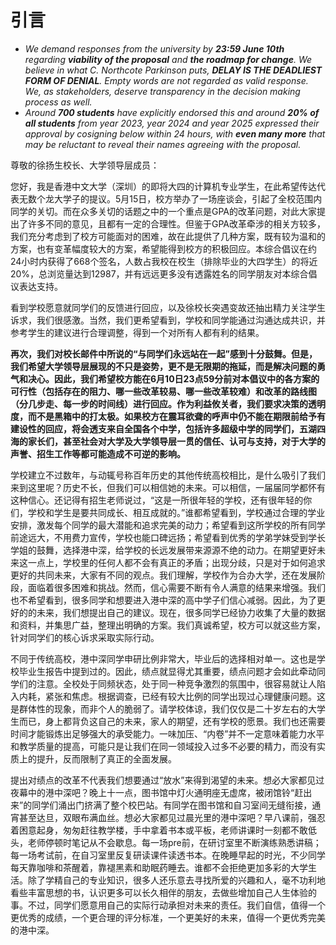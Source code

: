 # 引言

* _We demand responses from the university by **23:59 June 10th** regarding **viability of the proposal** and **the roadmap for change**. We believe in what C. Northcote Parkinson puts, **DELAY IS THE DEADLIEST FORM OF DENIAL**. Empty words are not regarded as valid response. We, as stakeholders, deserve transparency in the decision making process as well._
* _Around **700 students** have explicitly endorsed this and around **20% of all students** from year 2023, year 2024 and year 2025 expressed their approval by cosigning below within 24 hours, with **even many more** that may be reluctant to reveal their names agreeing with the proposal._

尊敬的徐扬生校长、大学领导层成员：

您好，我是香港中文大学（深圳）的即将大四的计算机专业学生，在此希望传达代表无数个龙大学子的提议。5月15日，校方举办了一场座谈会，引起了全校范围内同学的关切。而在众多关切的话题之中的一个重点是GPA的改革问题，对此大家提出了许多不同的意见，且都有一定的合理性。但鉴于GPA改革牵涉的相关方较多，我们充分考虑到了校方可能面对的困难，故在此提供了几种方案，既有较为温和的方案，也有变革幅度较大的方案，希望能得到校方的积极回应。本综合倡议在约24小时内获得了668个签名，人数占我校在校生（排除毕业的大四学生）的将近20%，总浏览量达到12987，并有远远更多没有透露姓名的同学朋友对本综合倡议表达支持。

看到学校愿意就同学们的反馈进行回应，以及徐校长突遇变故还抽出精力关注学生诉求，我们很感激。当然，我们更希望看到，学校和同学能通过沟通达成共识，并参考学生的建议进行合理调整，得到一个对所有人都有利的结果。

**再次，我们对校长邮件中所说的“与同学们永远站在一起”感到十分鼓舞。但是，我们希望大学领导层展现的不只是姿势，更不是无限期的拖延，而是解决问题的勇气和决心。因此，我们希望校方能在6月10日23点59分前对本倡议中的各方案的可行性（包括存在的阻力、哪一些改革较易、哪一些改革较难）和改革的路线图（分几步走、每一步的时间线）进行回应。作为利益攸关者，我们要求决策的透明度，而不是黑箱中的打太极。如果校方在震耳欲聋的呼声中仍不能在期限前给予有建设性的回应，将会透支来自全国各个中学，包括许多超级中学的同学们，五湖四海的家长们，甚至社会对大学及大学领导层一贯的信任、认可与支持，对于大学的声誉、招生工作等都可能造成不可逆的影响。**

学校建立不过数年，与动辄号称百年历史的其他传统高校相比，是什么吸引了我们来到这里呢？历史不长，但我们可以相信她的未来。可以相信，一届届同学都怀有这种信心。还记得有招生老师说过，“这是一所很年轻的学校，还有很年轻的你们，学校和学生是要共同成长、相互成就的。”谁都希望看到，学校通过合理的学业安排，激发每个同学的最大潜能和追求完美的动力；希望看到这所学校的所有同学前途远大，不用费力宣传，学校也能口碑远扬；希望看到优秀的学弟学妹受到学长学姐的鼓舞，选择港中深，给学校的长远发展带来源源不绝的动力。在期望更好未来这一点上，学校里的任何人都不会有真正的矛盾；出现分歧，只是对于如何追求更好的共同未来，大家有不同的观点。我们理解，学校作为合办大学，还在发展阶段，面临着很多困难和挑战。然而，信心需要不断有令人满意的结果来增强。我们也不希望看到，很多同学和想要进入港中深的高中学子们信心减弱。因此，为了更好的的未来，我们想提出自己的建议。现在，很多同学已经协力收集了大量的数据和资料，并集思广益，整理出明确的方案。我们真诚希望，校方可以就这些方案，针对同学们的核心诉求采取实际行动。

不同于传统高校，港中深同学申研比例非常大，毕业后的选择相对单一。这也是学校毕业生报告中提到过的。因此，绩点就显得尤其重要，绩点问题才会如此牵动同学们的注意。全校处于同频状态，处于同一种竞争激烈的氛围中，很容易就让人陷入内耗，紧张和焦虑。根据调查，已经有较大比例的同学出现过心理健康问题。这是群体性的现象，而非个人的脆弱了。请学校体谅，我们仅仅是二十岁左右的大学生而已，身上都背负这自己的未来，家人的期望，还有学校的愿景。我们也还需要时间才能锻炼出足够强大的承受能力。一味加压、“内卷”并不一定意味着能力水平和教学质量的提高，可能只是让我们在同一领域投入过多不必要的精力，而没有实质上的提升，反而限制了真正的全面发展。

提出对绩点的改革不代表我们想要通过“放水”来得到渴望的未来。想必大家都见过夜幕中的港中深吧？晚上十一点，图书馆中灯火通明座无虚席，被闭馆铃“赶出来”的同学们涌出门挤满了整个校巴站。有同学在图书馆和自习室间无缝衔接，通宵甚至达旦，双眼布满血丝。想必大家都见过晨光里的港中深吧？早八课前，强忍着困意起身，匆匆赶往教学楼，手中拿着书本或平板，老师讲课时一刻都不敢低头，老师停顿时笔记从不会歇息。每一场pre前，在研讨室里不断演练熟悉讲稿；每一场考试前，在自习室里反复研读课件读透书本。在晚睡早起的时光，不少同学每天靠咖啡和茶醒着，靠褪黑素和助眠药睡去。谁都不会拒绝更加多彩的大学生活。除了学精自己的专业知识，很多人还乐意去寻找所爱的兴趣和人，毫不功利地看些丰富思想的书，认识更多可以长久相伴的朋友，去做些增加自己人生体验的事。不过，同学们愿意用自己的实际行动承担对未来的责任。我们自信，值得一个更优秀的成绩，一个更合理的评分标准，一个更美好的未来，值得一个更优秀完美的港中深。
